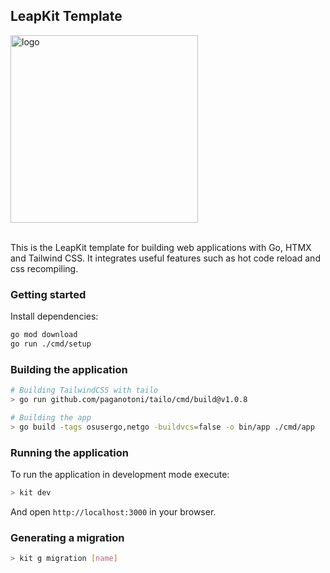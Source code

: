 ## LeapKit Template

<img width="300" alt="logo" src="https://github.com/leapkit/leapkit/template/assets/645522/d5bcb8ed-c763-4b39-8cfb-aed694b87646">
<br><br>

This is the  LeapKit template for building web applications with Go, HTMX and Tailwind CSS. It integrates useful features such as hot code reload and css recompiling.

### Getting started

Install dependencies:

```sh
go mod download
go run ./cmd/setup
```

### Building the application

```sh
# Building TailwindCSS with tailo
> go run github.com/paganotoni/tailo/cmd/build@v1.0.8

# Building the app
> go build -tags osusergo,netgo -buildvcs=false -o bin/app ./cmd/app
```

### Running the application

To run the application in development mode execute:

```sh
> kit dev
```

And open `http://localhost:3000` in your browser.

### Generating a migration

```sh
> kit g migration [name]
```
